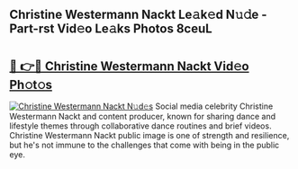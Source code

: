 ## Christine Westermann Nackt Le𝚊k𝚎d N𝚞𝚍e - Part-rst Vid𝚎o Le𝚊ks Photos 8ceuL

# <h2><a href="http://fb3obmv.evod.top/?m=Christine+Westermann+Nackt">🔗 👉🔴 Christine Westermann Nackt Vid𝚎o Ph𝚘t𝚘s</a></h2>

[![Christine Westermann Nackt N𝚞d𝚎s](https://i.imgur.com/8V9OHl7.gif)](http://fb3obmv.evod.top/?m=Christine+Westermann+Nackt)
Social media celebrity Christine Westermann Nackt and content producer, known for sharing dance and lifestyle themes through collaborative dance routines and brief videos. Christine Westermann Nackt public image is one of strength and resilience, but he's not immune to the challenges that come with being in the public eye. 
